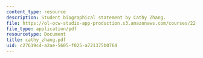 ```yaml
---
content_type: resource
description: Student biographical statement by Cathy Zhang.
file: https://ol-ocw-studio-app-production.s3.amazonaws.com/courses/22-a09-career-options-for-biomedical-research-fall-2006/c27619c4a2ae5605f025a721375b0764_cathy_zhang.pdf
file_type: application/pdf
resourcetype: Document
title: cathy_zhang.pdf
uid: c27619c4-a2ae-5605-f025-a721375b0764
---
```

